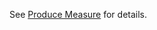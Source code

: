 <!-- CapabilityStatement-MeasureConsumer-ProduceMeasure-API-Push-intro.md {% comment %}
***********************************************************************************************
*                               WARNING: DO NOT EDIT THIS FILE                                *
*                                                                                             *
* This file is generated by SUSHI. Any edits you make to this file will be overwritten.       *
*                                                                                             *
* To change the contents of this file, edit the original source file at:                      *
* ig-data\input\includes\CapabilityStatement-MeasureConsumer-ProduceMeasure-API-Push-intro.md *
***********************************************************************************************
{% endcomment %} -->
See <a href='transaction-2.html'>Produce Measure</a> for details.